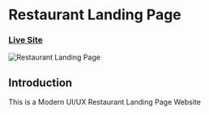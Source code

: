 # Restaurant Landing Page
### [Live Site](https://main--melapo-restaurant.netlify.app/)

![Restaurant Landing Page](https://i.ibb.co/5jxBKpw/image.png)


## Introduction
This is a Modern UI/UX Restaurant Landing Page Website

